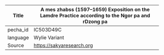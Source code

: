 |Title | A mes zhabss (1597–1659) Exposition on the Lamdre Practice according to the Ngor pa and rDzong pa 
| --- | --- 
|pecha_id | IC503D49C
|language | Wylie Variant
|Source | https://sakyaresearch.org